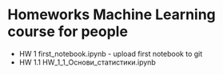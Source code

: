 # Homeworks Machine Learning course  for people
- HW 1 first_notebook.ipynb - upload first notebook to git
- HW 1.1 HW_1_1_Основи_статистики.ipynb
